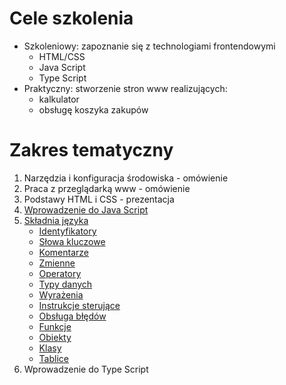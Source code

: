 # Cele szkolenia
* Szkoleniowy: zapoznanie się z technologiami frontendowymi
  * HTML/CSS
  * Java Script
  * Type Script
* Praktyczny: stworzenie stron www realizujących:
  * kalkulator
  * obsługę koszyka zakupów


# Zakres tematyczny
1. Narzędzia i konfiguracja środowiska - omówienie
1. Praca z przeglądarką www - omówienie
1. Podstawy HTML i CSS - prezentacja
1. [Wprowadzenie do Java Script](https://github.com/MacWebcoder/asseco-frontend-es6/wiki/Wprowadzenie-do-Java-Script)
1. [Składnia języka](https://github.com/MacWebcoder/asseco-frontend-es6/wiki/Sk%C5%82adnia-j%C4%99zyka)
    * [Identyfikatory](https://github.com/MacWebcoder/asseco-frontend-es6/wiki/Identyfikatory)
    * [Słowa kluczowe](https://github.com/MacWebcoder/asseco-frontend-es6/wiki/S%C5%82owa-kluczowe)
    * [Komentarze](https://github.com/MacWebcoder/asseco-frontend-es6/wiki/Komentarze)
    * [Zmienne](https://github.com/MacWebcoder/asseco-frontend-es6/wiki/Zmienne)
    * [Operatory](https://github.com/MacWebcoder/asseco-frontend-es6/wiki/Operatory)
    * [Typy danych](https://github.com/MacWebcoder/asseco-frontend-es6/wiki/Typy-danych)
    * [Wyrażenia](https://github.com/MacWebcoder/asseco-frontend-es6/wiki/Wyra%C5%BCenia)
    * [Instrukcje sterujące](https://github.com/MacWebcoder/asseco-frontend-es6/wiki/Instrukcje-steruj%C4%85ce)
    * [Obsługa błędów](https://github.com/MacWebcoder/asseco-frontend-es6/wiki/Obs%C5%82uga-b%C5%82%C4%99d%C3%B3w)
    * [Funkcje](https://github.com/MacWebcoder/asseco-frontend-es6/wiki/Funkcje)
    * [Obiekty](https://github.com/MacWebcoder/asseco-frontend-es6/wiki/Obiekty)
    * [Klasy](https://github.com/MacWebcoder/asseco-frontend-es6/wiki/Klasy)
    * [Tablice](https://github.com/MacWebcoder/asseco-frontend-es6/wiki/Tablice)
1. Wprowadzenie do Type Script